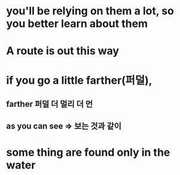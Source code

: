 # you'll be relying on them a lot, so you better learn about them

# A route is out this way

# if you go a little farther(퍼덜), 

## farther 퍼덜 더 멀리 더 먼

## as you can see => 보는 것과 같이

# some thing are found only in the water 
